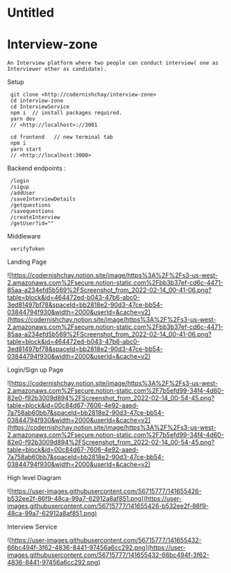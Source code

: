 # Untitled

# Interview-zone

```
An Interview platform where two people can conduct interview( one as Interviewer other as candidate).

```

Setup

```
 git clone <http://codernishchay/interview-zone>
 cd interview-zone
 cd InterviewService
 npm i  // install packages required.
 yarn dev
 // <http://localhost>://3001

 cd frontend   // new terminal tab
 npm i
 yarn start
 // <http://localhost:3000>

```

Backend endpoints :

```
 /login
 /sigup
 /addUser
 /saveInterviewDetails
 /getquestions
 /savequestions
 /createInterview
 /getUser?id=""

```

Middleware

```
 verifyToken

```


Landing Page

![https://codernishchay.notion.site/image/https%3A%2F%2Fs3-us-west-2.amazonaws.com%2Fsecure.notion-static.com%2Fbb3b37ef-cd6c-4471-85aa-a234efd5b569%2FScreenshot_from_2022-02-14_00-41-06.png?table=block&id=464472ed-b043-47b6-abc0-3ed81497bf78&spaceId=bb2818e2-90d3-47ce-bb54-03844794f930&width=2000&userId=&cache=v2](https://codernishchay.notion.site/image/https%3A%2F%2Fs3-us-west-2.amazonaws.com%2Fsecure.notion-static.com%2Fbb3b37ef-cd6c-4471-85aa-a234efd5b569%2FScreenshot_from_2022-02-14_00-41-06.png?table=block&id=464472ed-b043-47b6-abc0-3ed81497bf78&spaceId=bb2818e2-90d3-47ce-bb54-03844794f930&width=2000&userId=&cache=v2)

Login/Sign up Page

![https://codernishchay.notion.site/image/https%3A%2F%2Fs3-us-west-2.amazonaws.com%2Fsecure.notion-static.com%2F7b5efd99-34f4-4d60-82e0-f92b3009d894%2FScreenshot_from_2022-02-14_00-54-45.png?table=block&id=00c84d67-7606-4e92-aaed-7a758ab60bb7&spaceId=bb2818e2-90d3-47ce-bb54-03844794f930&width=2000&userId=&cache=v2](https://codernishchay.notion.site/image/https%3A%2F%2Fs3-us-west-2.amazonaws.com%2Fsecure.notion-static.com%2F7b5efd99-34f4-4d60-82e0-f92b3009d894%2FScreenshot_from_2022-02-14_00-54-45.png?table=block&id=00c84d67-7606-4e92-aaed-7a758ab60bb7&spaceId=bb2818e2-90d3-47ce-bb54-03844794f930&width=2000&userId=&cache=v2)

High level Diagram

![https://user-images.githubusercontent.com/56715777/141655426-b532ee2f-86f9-48ca-99a7-62912a8af851.png](https://user-images.githubusercontent.com/56715777/141655426-b532ee2f-86f9-48ca-99a7-62912a8af851.png)

Interview Service

![https://user-images.githubusercontent.com/56715777/141655432-66bc494f-3f62-4836-8441-97456a6cc292.png](https://user-images.githubusercontent.com/56715777/141655432-66bc494f-3f62-4836-8441-97456a6cc292.png)
